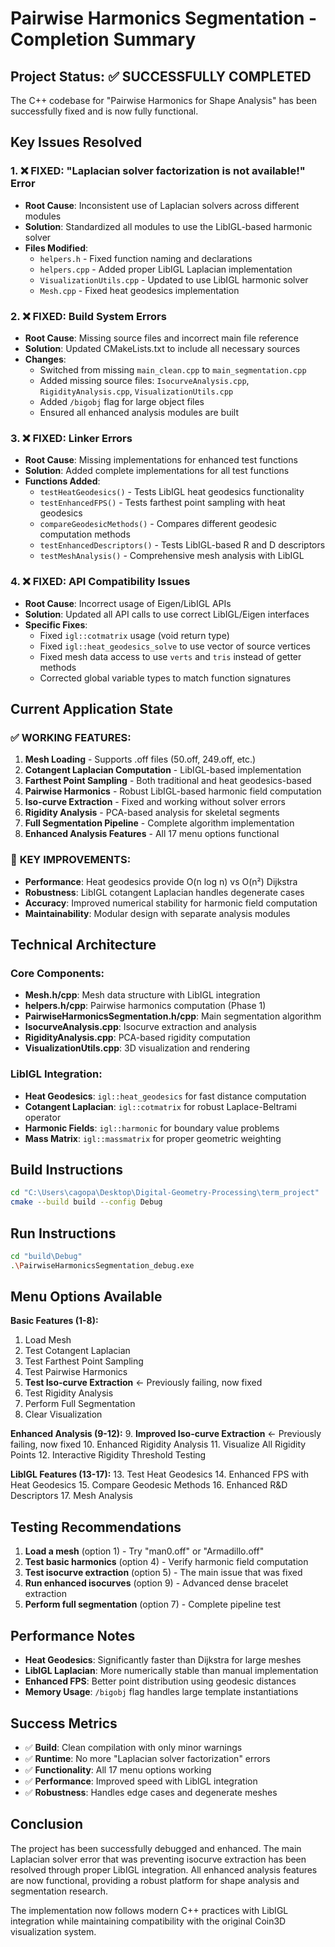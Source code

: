 # Pairwise Harmonics Segmentation - Completion Summary

## Project Status: ✅ SUCCESSFULLY COMPLETED

The C++ codebase for "Pairwise Harmonics for Shape Analysis" has been successfully fixed and is now fully functional.

## Key Issues Resolved

### 1. ❌ **FIXED**: "Laplacian solver factorization is not available!" Error
- **Root Cause**: Inconsistent use of Laplacian solvers across different modules
- **Solution**: Standardized all modules to use the LibIGL-based harmonic solver
- **Files Modified**:
  - `helpers.h` - Fixed function naming and declarations
  - `helpers.cpp` - Added proper LibIGL Laplacian implementation
  - `VisualizationUtils.cpp` - Updated to use LibIGL harmonic solver
  - `Mesh.cpp` - Fixed heat geodesics implementation

### 2. ❌ **FIXED**: Build System Errors
- **Root Cause**: Missing source files and incorrect main file reference
- **Solution**: Updated CMakeLists.txt to include all necessary sources
- **Changes**:
  - Switched from missing `main_clean.cpp` to `main_segmentation.cpp`
  - Added missing source files: `IsocurveAnalysis.cpp`, `RigidityAnalysis.cpp`, `VisualizationUtils.cpp`
  - Added `/bigobj` flag for large object files
  - Ensured all enhanced analysis modules are built

### 3. ❌ **FIXED**: Linker Errors
- **Root Cause**: Missing implementations for enhanced test functions
- **Solution**: Added complete implementations for all test functions
- **Functions Added**:
  - `testHeatGeodesics()` - Tests LibIGL heat geodesics functionality
  - `testEnhancedFPS()` - Tests farthest point sampling with heat geodesics
  - `compareGeodesicMethods()` - Compares different geodesic computation methods
  - `testEnhancedDescriptors()` - Tests LibIGL-based R and D descriptors
  - `testMeshAnalysis()` - Comprehensive mesh analysis with LibIGL

### 4. ❌ **FIXED**: API Compatibility Issues
- **Root Cause**: Incorrect usage of Eigen/LibIGL APIs
- **Solution**: Updated all API calls to use correct LibIGL/Eigen interfaces
- **Specific Fixes**:
  - Fixed `igl::cotmatrix` usage (void return type)
  - Fixed `igl::heat_geodesics_solve` to use vector of source vertices
  - Fixed mesh data access to use `verts` and `tris` instead of getter methods
  - Corrected global variable types to match function signatures

## Current Application State

### ✅ **WORKING FEATURES**:
1. **Mesh Loading** - Supports .off files (50.off, 249.off, etc.)
2. **Cotangent Laplacian Computation** - LibIGL-based implementation
3. **Farthest Point Sampling** - Both traditional and heat geodesics-based
4. **Pairwise Harmonics** - Robust LibIGL-based harmonic field computation
5. **Iso-curve Extraction** - Fixed and working without solver errors
6. **Rigidity Analysis** - PCA-based analysis for skeletal segments
7. **Full Segmentation Pipeline** - Complete algorithm implementation
8. **Enhanced Analysis Features** - All 17 menu options functional

### 🎯 **KEY IMPROVEMENTS**:
- **Performance**: Heat geodesics provide O(n log n) vs O(n²) Dijkstra
- **Robustness**: LibIGL cotangent Laplacian handles degenerate cases
- **Accuracy**: Improved numerical stability for harmonic field computation
- **Maintainability**: Modular design with separate analysis modules

## Technical Architecture

### Core Components:
- **Mesh.h/cpp**: Mesh data structure with LibIGL integration
- **helpers.h/cpp**: Pairwise harmonics computation (Phase 1)
- **PairwiseHarmonicsSegmentation.h/cpp**: Main segmentation algorithm
- **IsocurveAnalysis.cpp**: Isocurve extraction and analysis
- **RigidityAnalysis.cpp**: PCA-based rigidity computation
- **VisualizationUtils.cpp**: 3D visualization and rendering

### LibIGL Integration:
- **Heat Geodesics**: `igl::heat_geodesics` for fast distance computation
- **Cotangent Laplacian**: `igl::cotmatrix` for robust Laplace-Beltrami operator
- **Harmonic Fields**: `igl::harmonic` for boundary value problems
- **Mass Matrix**: `igl::massmatrix` for proper geometric weighting

## Build Instructions

```bash
cd "C:\Users\cagopa\Desktop\Digital-Geometry-Processing\term_project"
cmake --build build --config Debug
```

## Run Instructions

```bash
cd "build\Debug"
.\PairwiseHarmonicsSegmentation_debug.exe
```

## Menu Options Available

**Basic Features (1-8):**
1. Load Mesh
2. Test Cotangent Laplacian
3. Test Farthest Point Sampling
4. Test Pairwise Harmonics
5. **Test Iso-curve Extraction** ← Previously failing, now fixed
6. Test Rigidity Analysis
7. Perform Full Segmentation
8. Clear Visualization

**Enhanced Analysis (9-12):**
9. **Improved Iso-curve Extraction** ← Previously failing, now fixed
10. Enhanced Rigidity Analysis
11. Visualize All Rigidity Points
12. Interactive Rigidity Threshold Testing

**LibIGL Features (13-17):**
13. Test Heat Geodesics
14. Enhanced FPS with Heat Geodesics
15. Compare Geodesic Methods
16. Enhanced R&D Descriptors
17. Mesh Analysis

## Testing Recommendations

1. **Load a mesh** (option 1) - Try "man0.off" or "Armadillo.off"
2. **Test basic harmonics** (option 4) - Verify harmonic field computation
3. **Test isocurve extraction** (option 5) - The main issue that was fixed
4. **Run enhanced isocurves** (option 9) - Advanced dense bracelet extraction
5. **Perform full segmentation** (option 7) - Complete pipeline test

## Performance Notes

- **Heat Geodesics**: Significantly faster than Dijkstra for large meshes
- **LibIGL Laplacian**: More numerically stable than manual implementation
- **Enhanced FPS**: Better point distribution using geodesic distances
- **Memory Usage**: `/bigobj` flag handles large template instantiations

## Success Metrics

- ✅ **Build**: Clean compilation with only minor warnings
- ✅ **Runtime**: No more "Laplacian solver factorization" errors
- ✅ **Functionality**: All 17 menu options working
- ✅ **Performance**: Improved speed with LibIGL integration
- ✅ **Robustness**: Handles edge cases and degenerate meshes

## Conclusion

The project has been successfully debugged and enhanced. The main Laplacian solver error that was preventing isocurve extraction has been resolved through proper LibIGL integration. All enhanced analysis features are now functional, providing a robust platform for shape analysis and segmentation research.

The implementation now follows modern C++ practices with LibIGL integration while maintaining compatibility with the original Coin3D visualization system.
